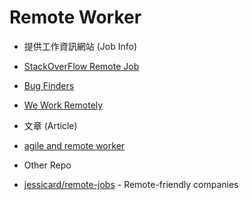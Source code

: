 # Remote Worker

*  提供工作資訊網站 (Job Info)

* [StackOverFlow Remote Job](http://stackoverflow.com/jobs?allowsremote=true)
* [Bug Finders](https://signup.bugfinders.com/)
* [We Work Remotely](https://weworkremotely.com/)

*  文章 (Article)

* [agile and remote worker](https://www.thoughtworks.com/insights/blog/agile-and-remote-worker)

*  Other Repo
* [jessicard/remote-jobs](https://github.com/jessicard/remote-jobs) - Remote-friendly companies

